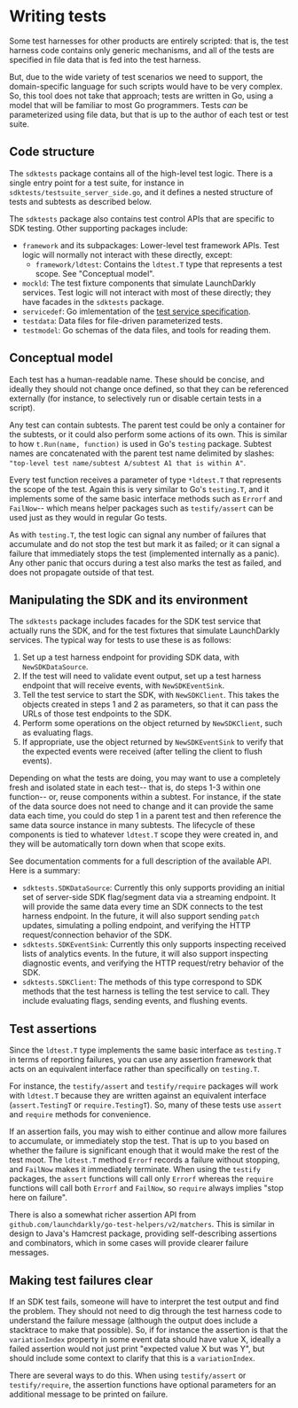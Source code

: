 # Writing tests

Some test harnesses for other products are entirely scripted: that is, the test harness code contains only generic mechanisms, and all of the tests are specified in file data that is fed into the test harness.

But, due to the wide variety of test scenarios we need to support, the domain-specific language for such scripts would have to be very complex. So, this tool does not take that approach; tests are written in Go, using a model that will be familiar to most Go programmers. Tests _can_ be parameterized using file data, but that is up to the author of each test or test suite.

## Code structure

The `sdktests` package contains all of the high-level test logic. There is a single entry point for a test suite, for instance in `sdktests/testsuite_server_side.go`, and it defines a nested structure of tests and subtests as described below.

The `sdktests` package also contains test control APIs that are specific to SDK testing. Other supporting packages include:

* `framework` and its subpackages: Lower-level test framework APIs. Test logic will normally not interact with these directly, except:
  * `framework/ldtest`: Contains the `ldtest.T` type that represents a test scope. See "Conceptual model".
* `mockld`: The test fixture components that simulate LaunchDarkly services. Test logic will not interact with most of these directly; they have facades in the `sdktests` package.
* `servicedef`: Go imlementation of the [test service specification](./service_spec.md).
* `testdata`: Data files for file-driven parameterized tests.
* `testmodel`: Go schemas of the data files, and tools for reading them.

## Conceptual model

Each test has a human-readable name. These should be concise, and ideally they should not change once defined, so that they can be referenced externally (for instance, to selectively run or disable certain tests in a script).

Any test can contain subtests. The parent test could be only a container for the subtests, or it could also perform some actions of its own. This is similar to how `t.Run(name, function)` is used in Go's `testing` package. Subtest names are concatenated with the parent test name delimited by slashes: `"top-level test name/subtest A/subtest A1 that is within A"`.

Every test function receives a parameter of type `*ldtest.T` that represents the scope of the test. Again this is very similar to Go's `testing.T`, and it implements some of the same basic interface methods such as `Errorf` and `FailNow`-- which means helper packages such as `testify/assert` can be used just as they would in regular Go tests.

As with `testing.T`, the test logic can signal any number of failures that accumulate and do not stop the test but mark it as failed; or it can signal a failure that immediately stops the test (implemented internally as a panic). Any other panic that occurs during a test also marks the test as failed, and does not propagate outside of that test.

## Manipulating the SDK and its environment

The `sdktests` package includes facades for the SDK test service that actually runs the SDK, and for the test fixtures that simulate LaunchDarkly services. The typical way for tests to use these is as follows:

1. Set up a test harness endpoint for providing SDK data, with `NewSDKDataSource`.
2. If the test will need to validate event output, set up a test harness endpoint that will receive events, with `NewSDKEventSink`.
3. Tell the test service to start the SDK, with `NewSDKClient`. This takes the objects created in steps 1 and 2 as parameters, so that it can pass the URLs of those test endpoints to the SDK.
4. Perform some operations on the object returned by `NewSDKClient`, such as evaluating flags.
5. If appropriate, use the object returned by `NewSDKEventSink` to verify that the expected events were received (after telling the client to flush events).

Depending on what the tests are doing, you may want to use a completely fresh and isolated state in each test-- that is, do steps 1-3 within one function-- or, reuse components within a subtest. For instance, if the state of the data source does not need to change and it can provide the same data each time, you could do step 1 in a parent test and then reference the same data source instance in many subtests. The lifecycle of these components is tied to whatever `ldtest.T` scope they were created in, and they will be automatically torn down when that scope exits.

See documentation comments for a full description of the available API. Here is a summary:

* `sdktests.SDKDataSource`: Currently this only supports providing an initial set of server-side SDK flag/segment data via a streaming endpoint. It will provide the same data every time an SDK connects to the test harness endpoint. In the future, it will also support sending `patch` updates, simulating a polling endpoint, and verifying the HTTP request/connection behavior of the SDK.
* `sdktests.SDKEventSink`: Currently this only supports inspecting received lists of analytics events. In the future, it will also support inspecting diagnostic events, and verifying the HTTP request/retry behavior of the SDK.
* `sdktests.SDKClient`: The methods of this type correspond to SDK methods that the test harness is telling the test service to call. They include evaluating flags, sending events, and flushing events.

## Test assertions

Since the `ldtest.T` type implements the same basic interface as `testing.T` in terms of reporting failures, you can use any assertion framework that acts on an equivalent interface rather than specifically on `testing.T`.

For instance, the `testify/assert` and `testify/require` packages will work with `ldtest.T` because they are written against an equivalent interface (`assert.TestingT` or `require.TestingT`). So, many of these tests use `assert` and `require` methods for convenience.

If an assertion fails, you may wish to either continue and allow more failures to accumulate, or immediately stop the test. That is up to you based on whether the failure is significant enough that it would make the rest of the test moot. The `ldtest.T` method `Errorf` records a failure without stopping, and `FailNow` makes it immediately terminate. When using the `testify` packages, the `assert` functions will call only `Errorf` whereas the `require` functions will call both `Errorf` and `FailNow`, so `require` always implies "stop here on failure".

There is also a somewhat richer assertion API from `github.com/launchdarkly/go-test-helpers/v2/matchers`. This is similar in design to Java's Hamcrest package, providing self-describing assertions and combinators, which in some cases will provide clearer failure messages.

## Making test failures clear

If an SDK test fails, someone will have to interpret the test output and find the problem. They should not need to dig through the test harness code to understand the failure message (although the output does include a stacktrace to make that possible). So, if for instance the assertion is that the `variationIndex` property in some event data should have value X, ideally a failed assertion would not just print "expected value X but was Y", but should include some context to clarify that this is a `variationIndex`.

There are several ways to do this. When using `testify/assert` or `testify/require`, the assertion functions have optional parameters for an additional message to be printed on failure. 